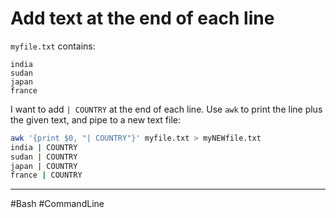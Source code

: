 # Add text at the end of each line

`myfile.txt` contains:

```
india
sudan
japan
france
```

I want to add `| COUNTRY` at the end of each line. Use `awk` to print the line plus the given text, and pipe to a new text file:

```bash
awk '{print $0, "| COUNTRY"}' myfile.txt > myNEWfile.txt
india | COUNTRY
sudan | COUNTRY
japan | COUNTRY
france | COUNTRY
```

---

#Bash #CommandLine